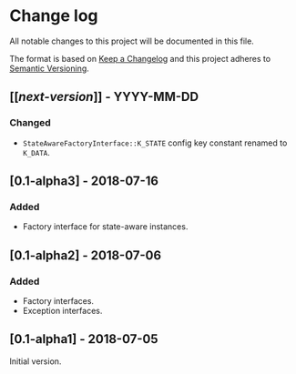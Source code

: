 # Change log
All notable changes to this project will be documented in this file.

The format is based on [Keep a Changelog](http://keepachangelog.com/)
and this project adheres to [Semantic Versioning](http://semver.org/).

## [[*next-version*]] - YYYY-MM-DD
### Changed
- `StateAwareFactoryInterface::K_STATE` config key constant renamed to `K_DATA`.

## [0.1-alpha3] - 2018-07-16
### Added
- Factory interface for state-aware instances.

## [0.1-alpha2] - 2018-07-06
### Added
- Factory interfaces.
- Exception interfaces.

## [0.1-alpha1] - 2018-07-05
Initial version.
